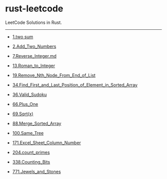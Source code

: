 # rust-leetcode
LeetCode Solutions in Rust.

---

- [1.two sum](./src/1.two_sum.md)

- [2.Add_Two_Numbers](./src/2.Add_Two_Numbers.md)

- [7.Reverse_Integer.md](./src/7.Reverse_Integer.md)

- [13.Roman_to_Integer](./src/13.Roman_to_Integer.md)

- [19.Remove_Nth_Node_From_End_of_List](./src/19.Remove_Nth_Node_From_End_of_List.md)

- [34.Find_First_and_Last_Position_of_Element_in_Sorted_Array](./src/34.Find_First_and_Last_Position_of_Element_in_Sorted_Array.md)

- [36.Valid_Sudoku](./src/36.Valid_Sudoku.md)

- [66.Plus_One](./src/66.Plus_One.md)

- [69.Sqrt(x)](./src/69.Sqrt(x).md)

- [88.Merge_Sorted_Array](./src/88.Merge_Sorted_Array.md)

- [100.Same_Tree](./src/100.Same_Tree.md)

- [171.Excel_Sheet_Column_Number](./src/171.Excel_Sheet_Column_Number.md)

- [204.count_primes](./src/204.count_primes.md)

- [338.Counting_Bits](./src/338.Counting_Bits.md)

- [771.Jewels_and_Stones](./src/771.Jewels_and_Stones.md)

